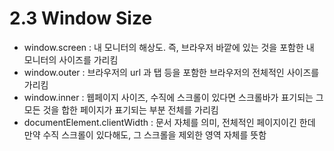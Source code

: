# 2.3 Window Size

- window.screen : 내 모니터의 해상도. 즉, 브라우저 바깥에 있는 것을 포함한 내 모니터의 사이즈를 가리킴
- window.outer : 브라우저의 url 과 탭 등을 포함한 브라우저의 전체적인 사이즈를 가리킴
- window.inner : 웹페이지 사이즈, 수직에 스크롤이 있다면 스크롤바가 표기되는 그 모든 것을 합한 페이지가 표기되는 부분 전체를 가리킴
- documentElement.clientWidth : 문서 자체를 의미, 전체적인 페이지이긴 한데 만약 수직 스크롤이 있다해도, 그 스크롤을 제외한 영역 자체를 뜻함
